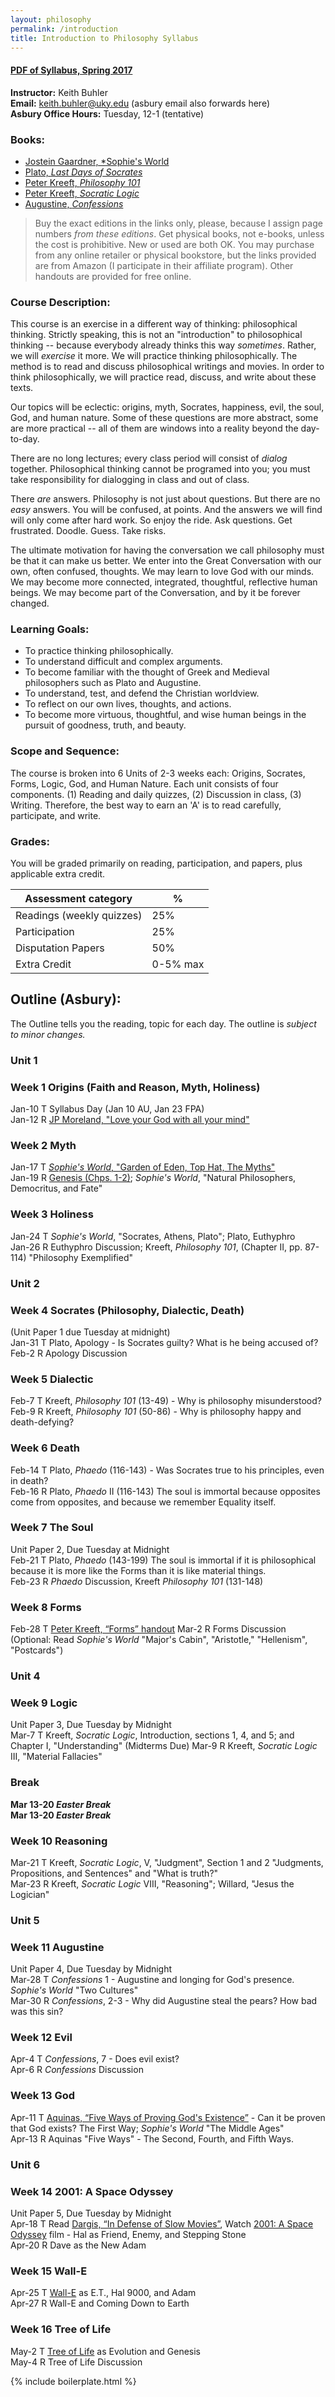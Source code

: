 ```yaml
---
layout: philosophy
permalink: /introduction
title: Introduction to Philosophy Syllabus
---
```


#### [PDF of Syllabus, Spring 2017](/syllabi/syllabus-introduction-asbury-spring-2017.pdf)    
   
**Instructor:** Keith Buhler    
**Email:** keith.buhler@uky.edu (asbury email also forwards here)   
**Asbury Office Hours:** Tuesday, 12-1 (tentative)  

### Books: 

- [Jostein Gaardner, *Sophie's World](http://amzn.to/2ibvqVj)
- [Plato, *Last Days of Socrates*](http://amzn.to/1NMMNB6)
- [Peter Kreeft, *Philosophy 101*](http://amzn.to/2iy9Si9)
- [Peter Kreeft, *Socratic Logic*](http://amzn.to/2iy4Mmb)
- [Augustine, *Confessions*](http://amzn.to/1QJ7qEj)

> Buy the exact editions in the links only, please, because I assign page numbers *from these editions*.  Get physical books, not e-books, unless the cost is prohibitive.  New or used are both OK. You may purchase from any online retailer or physical bookstore, but the links provided are from Amazon (I participate in their affiliate program). Other handouts are provided for free online. 

### Course Description:
This course is an exercise in a different way of thinking: philosophical thinking. Strictly speaking, this is not an "introduction" to philosophical thinking -- because everybody already thinks this way *sometimes*. Rather, we will *exercise* it more. We will practice thinking philosophically. The method is to read and discuss philosophical writings and movies. In order to think philosophically, we will practice  read, discuss, and write about these texts. 

Our topics will be eclectic: origins, myth, Socrates, happiness, evil, the soul, God, and human nature. Some of these questions are more abstract, some are more practical -- all of them are windows into a reality beyond the day-to-day. 

There are no long lectures; every class period will consist of *dialog* together. Philosophical thinking cannot be programed into you; you must take responsibility for dialogging in class and out of class. 

There *are* answers. Philosophy is not just about questions. But there are no *easy* answers. You will be confused, at points. And the answers we will find will only come after hard work. So enjoy the ride. Ask questions. Get frustrated. Doodle. Guess. Take risks. 

The ultimate motivation for having the conversation we call philosophy must be that it can make us better. We enter into the Great Conversation with our own, often confused, thoughts. We may learn to love God with our minds. We may become more connected, integrated, thoughtful, reflective human beings. We may become part of the Conversation, and by it be forever changed. 


### Learning Goals:

* To practice thinking philosophically. 
* To understand difficult and complex arguments.
* To become familiar with the thought of Greek and Medieval philosophers such as Plato and Augustine.
* To understand, test, and defend the Christian worldview.
* To reflect on our own lives, thoughts, and actions.
* To become more virtuous, thoughtful, and wise human beings in the pursuit of goodness, truth, and beauty.

### Scope and Sequence:

The course is broken into 6 Units of 2-3 weeks each: Origins, Socrates, Forms, Logic, God, and Human Nature. Each unit consists of four components. (1) Reading and daily quizzes, (2) Discussion in class, (3) Writing. Therefore, the best way to earn an 'A' is to read carefully, participate, and write. 


### Grades:

You will be graded primarily on reading, participation, and papers, plus applicable extra credit.

|  Assessment category                  |  %          |
| --------------------------------------|-------------|
| Readings (weekly quizzes)             | 25%         |  
| Participation                         | 25%         |
| Disputation Papers                    | 50%         |
| Extra Credit                          | 0-5% max    |



## Outline (Asbury):

The Outline tells you the reading, topic for each day. The outline is *subject to minor changes.*

### Unit 1

### Week 1 Origins (Faith and Reason, Myth, Holiness)

Jan-10 T Syllabus Day (Jan 10 AU, Jan 23 FPA)  
Jan-12 R [JP Moreland, "Love your God with all your mind"](https://drive.google.com/open?id=0B0CYQDZ8AWu8ZFpxVkllVG5GQWs)


### Week 2 Myth 

Jan-17 T [*Sophie's World*,  "Garden of Eden, Top Hat, The Myths"](https://books.google.com/books?id=jb9NGu6dEdkC&printsec=frontcover&source=gbs_ge_summary_r&cad=0#v=onepage&q&f=false)  
Jan-19 R [Genesis (Chps. 1-2)](https://www.biblegateway.com/passage/?search=Genesis+1-2&version=ESV); *Sophie's World*, "Natural Philosophers, Democritus, and Fate"  

### Week 3 Holiness 

Jan-24 T *Sophie's World*, "Socrates, Athens, Plato"; Plato, Euthyphro  
Jan-26 R Euthyphro Discussion;  Kreeft, *Philosophy 101*, (Chapter II, pp. 87-114) "Philosophy Exemplified"  

### Unit 2

### Week 4 Socrates (Philosophy, Dialectic, Death)  
(Unit Paper 1 due Tuesday at midnight)   
Jan-31 T Plato, Apology - Is Socrates guilty? What is he being accused of?    
Feb-2 R Apology Discussion  

### Week 5 Dialectic

Feb-7 T  Kreeft, *Philosophy 101* (13-49) - Why is philosophy misunderstood?   
Feb-9 R Kreeft, *Philosophy 101* (50-86) - Why is philosophy happy and death-defying?  

### Week 6 Death
Feb-14 T Plato, *Phaedo* (116-143) - Was Socrates true to his principles, even in death?  
Feb-16 R Plato, *Phaedo* II (116-143) The soul is immortal because opposites come from opposites, and because we remember Equality itself.   


### Week 7 The Soul
Unit Paper 2, Due Tuesday at Midnight  
Feb-21 T Plato, *Phaedo* (143-199) The soul is immortal if it is philosophical because it is more like the Forms than it is like material things.   
Feb-23 R *Phaedo* Discussion, Kreeft *Philosophy 101* (131-148)  

### Week 8 Forms

Feb-28 T [Peter Kreeft, “Forms” handout](https://drive.google.com/open?id=1XNd9NIsi0NuvAz6sYCRuKnLgnHPnGvM8sGJrvotp3yw)
Mar-2 R Forms Discussion (Optional: Read *Sophie's World* "Major's Cabin", "Aristotle," "Hellenism", "Postcards")  

### Unit 4

### Week 9 Logic 
Unit Paper 3, Due Tuesday by Midnight  
Mar-7 T Kreeft, *Socratic Logic*, Introduction, sections 1, 4, and 5; and Chapter I, "Understanding"  (Midterms Due)
Mar-9 R Kreeft, *Socratic Logic* III, "Material Fallacies"   

###  Break
**Mar 13-20 *Easter Break***  
**Mar 13-20 *Easter Break***  

### Week 10 Reasoning
Mar-21 T Kreeft, *Socratic Logic*, V, "Judgment", Section 1 and 2 "Judgments, Propositions, and Sentences" and "What is truth?"   
Mar-23 R Kreeft, *Socratic Logic* VIII, "Reasoning"; Willard, "Jesus the Logician"  

### Unit 5

### Week 11 Augustine
Unit Paper 4, Due Tuesday by Midnight   
Mar-28 T *Confessions* 1 - Augustine and longing for God's presence. *Sophie's World* "Two Cultures"   
Mar-30 R *Confessions*, 2-3 - Why did Augustine steal the pears? How bad was this sin?   


### Week 12 Evil

Apr-4 T  *Confessions*, 7 - Does evil exist?   
Apr-6 R *Confessions* Discussion  

### Week 13 God

Apr-11 T [Aquinas, “Five Ways of Proving God's Existence”](https://drive.google.com/open?id=1SyF4TWLYF_E9Twe8oJoczv9t9usc_VGaGg3nhPHqQ64) - Can it be proven that God exists? The First Way; *Sophie's World* "The Middle Ages"  
Apr-13 R Aquinas "Five Ways" - The Second, Fourth, and Fifth Ways.    

### Unit 6

### Week 14 2001: A Space Odyssey
Unit Paper 5, Due Tuesday by Midnight   
Apr-18 T Read [Dargis, “In Defense of Slow Movies”](https://drive.google.com/open?id=1r9viaG57913eA-tKXaemM9VJOuF33HsDoZLTnhhCXgM), Watch [2001: A Space Odyssey](https://drive.google.com/open?id=0B0CYQDZ8AWu8MF93UXlES21lZ1k) film - Hal as Friend, Enemy, and Stepping Stone  
Apr-20 R Dave as the New Adam  


### Week 15 Wall-E

Apr-25 T [Wall-E](https://drive.google.com/open?id=0B0CYQDZ8AWu8cF95c0MxQzYtUEk) as E.T., Hal 9000, and Adam  
Apr-27 R Wall-E and Coming Down to Earth  

### Week 16 Tree of Life
May-2 T [Tree of Life](https://drive.google.com/open?id=0B0CYQDZ8AWu8Z0poMFFlSFhOdWM)
 as Evolution and Genesis  
May-4 R Tree of Life Discussion  

{% include boilerplate.html %}